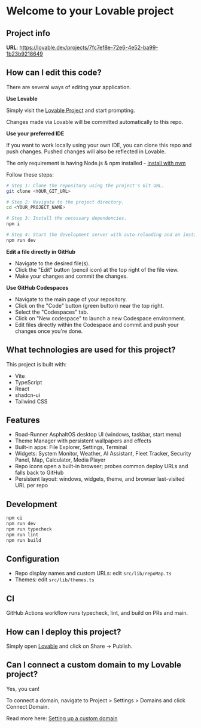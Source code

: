 # Welcome to your Lovable project

## Project info

**URL**: https://lovable.dev/projects/7fc7ef8e-72e6-4e52-ba99-1b23b9218649

## How can I edit this code?

There are several ways of editing your application.

**Use Lovable**

Simply visit the [Lovable Project](https://lovable.dev/projects/7fc7ef8e-72e6-4e52-ba99-1b23b9218649) and start prompting.

Changes made via Lovable will be committed automatically to this repo.

**Use your preferred IDE**

If you want to work locally using your own IDE, you can clone this repo and push changes. Pushed changes will also be reflected in Lovable.

The only requirement is having Node.js & npm installed - [install with nvm](https://github.com/nvm-sh/nvm#installing-and-updating)

Follow these steps:

```sh
# Step 1: Clone the repository using the project's Git URL.
git clone <YOUR_GIT_URL>

# Step 2: Navigate to the project directory.
cd <YOUR_PROJECT_NAME>

# Step 3: Install the necessary dependencies.
npm i

# Step 4: Start the development server with auto-reloading and an instant preview.
npm run dev
```

**Edit a file directly in GitHub**

- Navigate to the desired file(s).
- Click the "Edit" button (pencil icon) at the top right of the file view.
- Make your changes and commit the changes.

**Use GitHub Codespaces**

- Navigate to the main page of your repository.
- Click on the "Code" button (green button) near the top right.
- Select the "Codespaces" tab.
- Click on "New codespace" to launch a new Codespace environment.
- Edit files directly within the Codespace and commit and push your changes once you're done.

## What technologies are used for this project?

This project is built with:

- Vite
- TypeScript
- React
- shadcn-ui
- Tailwind CSS

## Features

- Road-Runner AsphaltOS desktop UI (windows, taskbar, start menu)
- Theme Manager with persistent wallpapers and effects
- Built-in apps: File Explorer, Settings, Terminal
- Widgets: System Monitor, Weather, AI Assistant, Fleet Tracker, Security Panel, Map, Calculator, Media Player
- Repo icons open a built-in browser; probes common deploy URLs and falls back to GitHub
- Persistent layout: windows, widgets, theme, and browser last-visited URL per repo

## Development

```sh
npm ci
npm run dev
npm run typecheck
npm run lint
npm run build
```

## Configuration

- Repo display names and custom URLs: edit `src/lib/repoMap.ts`
- Themes: edit `src/lib/themes.ts`

## CI

GitHub Actions workflow runs typecheck, lint, and build on PRs and main.

## How can I deploy this project?

Simply open [Lovable](https://lovable.dev/projects/7fc7ef8e-72e6-4e52-ba99-1b23b9218649) and click on Share -> Publish.

## Can I connect a custom domain to my Lovable project?

Yes, you can!

To connect a domain, navigate to Project > Settings > Domains and click Connect Domain.

Read more here: [Setting up a custom domain](https://docs.lovable.dev/tips-tricks/custom-domain#step-by-step-guide)
